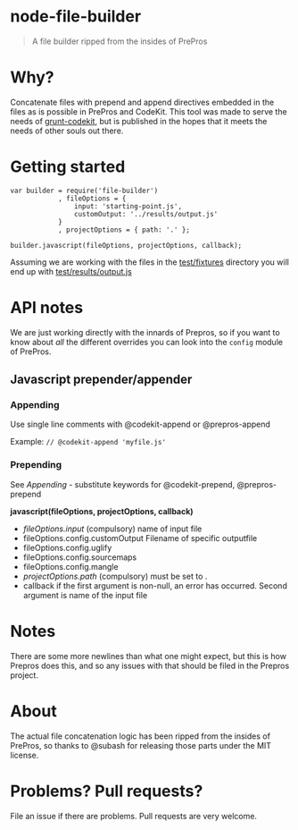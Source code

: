 node-file-builder
=================
> A file builder ripped from the insides of PrePros

# Why?
Concatenate files with prepend and append directives embedded in the files as is possible in PrePros and CodeKit.
This tool was made to serve the needs of
[grunt-codekit](https://github.com/fatso83/grunt-codekit), but is published in
the hopes that it meets the needs of other souls out there.

# Getting started

```
var builder = require('file-builder')
            , fileOptions = {
                input: 'starting-point.js',
                customOutput: '../results/output.js'
            }
            , projectOptions = { path: '.' };

builder.javascript(fileOptions, projectOptions, callback);
```

Assuming we are working with the files in the
[test/fixtures](https://github.com/fatso83/node-file-builder/tree/master/test/fixtures)
directory you will end up with
[test/results/output.js](https://github.com/fatso83/node-file-builder/tree/master/test/results/output.js)

# API notes
We are just working directly with the innards of Prepros, so if you want
to know about *all* the different overrides you can look into the `config`
module of PrePros.

## Javascript prepender/appender

### Appending 
Use single line comments with @codekit-append or @prepros-append  

Example: `// @codekit-append 'myfile.js'`

### Prepending

See *Appending* - substitute keywords for @codekit-prepend, @prepros-prepend

**javascript(fileOptions, projectOptions, callback)**

- *fileOptions.input* (compulsory) name of input file
- fileOptions.config.customOutput Filename of specific outputfile
- fileOptions.config.uglify
- fileOptions.config.sourcemaps
- fileOptions.config.mangle
- *projectOptions.path* (compulsory) must be set to .
- callback if the first argument is non-null, an error has occurred. Second argument is name of the input file

# Notes

There are some more newlines than what one might expect, but this is
how Prepros does this, and so any issues with that should be filed
in the Prepros project.

# About
The actual file concatenation logic has been ripped from the insides
of PrePros, so thanks to  @subash for releasing those parts under the MIT
license.

# Problems? Pull requests?
File an issue if there are problems. Pull requests are very welcome.
